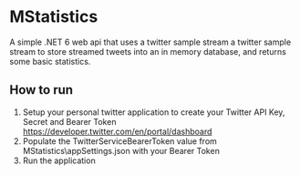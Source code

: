 # MStatistics
A simple .NET 6 web api that uses a twitter sample stream  a twitter sample stream to store streamed tweets into an in memory database, and returns some basic statistics.

## How to run
1. Setup your personal twitter application to create your Twitter API Key, Secret and Bearer Token https://developer.twitter.com/en/portal/dashboard
2. Populate the TwitterServiceBearerToken value from MStatistics\appSettings.json with your Bearer Token
2. Run the application

